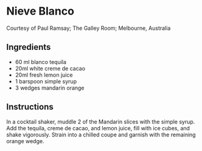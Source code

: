 # Nieve Blanco

Courtesy of Paul Ramsay; The Galley Room; Melbourne, Australia

## Ingredients

- 60 ml blanco tequila
- 20ml white creme de cacao
- 20ml fresh lemon juice
- 1 barspoon simple syrup
- 3 wedges mandarin orange

## Instructions

In a cocktail shaker, muddle 2 of the Mandarin slices with the simple syrup. Add the tequila, creme de cacao, and lemon juice, fill with ice cubes, and shake vigorously. Strain into a chilled coupe and garnish with the remaining orange wedge.
